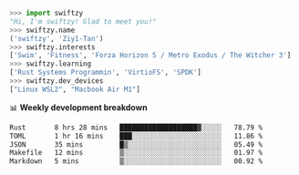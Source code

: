 ```python
>>> import swiftzy
"Hi, I'm swiftzy! Glad to meet you!"
>>> swiftzy.name
('swiftzy', 'Ziy1-Tan')
>>> swiftzy.interests
['Swim', 'Fitness', 'Forza Horizon 5 / Metro Exodus / The Witcher 3']
>>> swiftzy.learning
['Rust Systems Programmin', 'VirtioFS', 'SPDK']
>>> swiftzy.dev_devices
["Linux WSL2", "Macbook Air M1"]
```
📊 **Weekly development breakdown**
<!--START_SECTION:waka-->

```txt
Rust       8 hrs 28 mins   ███████████████████▓░░░░░   78.79 %
TOML       1 hr 16 mins    ███░░░░░░░░░░░░░░░░░░░░░░   11.86 %
JSON       35 mins         █▒░░░░░░░░░░░░░░░░░░░░░░░   05.49 %
Makefile   12 mins         ▒░░░░░░░░░░░░░░░░░░░░░░░░   01.97 %
Markdown   5 mins          ▒░░░░░░░░░░░░░░░░░░░░░░░░   00.92 %
```

<!--END_SECTION:waka-->

